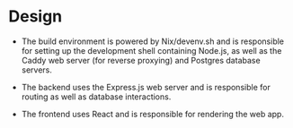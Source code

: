 # Design
* The build environment is powered by Nix/devenv.sh and is responsible for setting up the development shell containing Node.js, as well as the Caddy web server (for reverse proxying) and Postgres database servers.

* The backend uses the Express.js web server and is responsible for routing as well as database interactions.

* The frontend uses React and is responsible for rendering the web app.